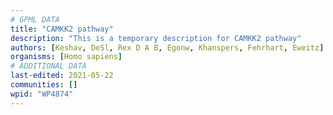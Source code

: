 ```yaml
---
# GPML DATA
title: "CAMKK2 pathway"
description: "This is a temporary description for CAMKK2 pathway"
authors: [Keshav, DeSl, Rex D A B, Egonw, Khanspers, Fehrhart, Eweitz]
organisms: [Homo sapiens]
# ADDITIONAL DATA
last-edited: 2021-05-22
communities: []
wpid: "WP4874"
---
```

